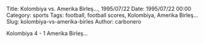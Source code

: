 Title: Kolombiya vs. Amerika Birleş…, 1995/07/22
Date: 1995/07/22 00:00
Category: sports
Tags: football, football scores, Kolombiya, Amerika Birleş…
Slug: kolombiya-vs-amerika-birles
Author: carbonero


Kolombiya 4 - 1 Amerika Birleş…
